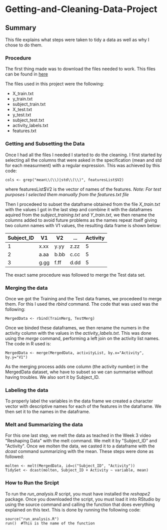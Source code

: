 Getting-and-Cleaning-Data-Project
========================================================

Summary
-------

This file explains what steps were taken to tidy a data as well as why I chose to do them. 

### Procedure ###

The first thing made was to download the files needed to work. This files can be found in [here](https://d396qusza40orc.cloudfront.net/getdata%2Fprojectfiles%2FUCI%20HAR%20Dataset.zip)

The files used in this project were the following: 
* X_train.txt   
* y_train.txt
* subject_train.txt
* X_test.txt   
* y_test.txt
* subject_test.txt
* activity_labels.txt
* features.txt
 
### Getting and Subsetting the Data ###

Once I had all the files I needed I started to do the cleaning. I first started by selecting all the columns that were asked in the specification (mean and std for each measurment) with a regular expression. This was achieved by this code: 
```{r}
cols <- grep("mean\\(\\)|std\\(\\)", featuresList$V2)
```
where featuresList$V2 is the vector of names of the features.
*Note: For test purposes I selected them manually from the features.txt file*

Then I procedeed to subset the dataframe obtained from the file *X_train.txt* with the values I got in the last step and combine it with the dataframes aquired from the *subject_training.txt* and *Y_train.txt*, we then rename the columns added to avoid future problems as the names repeat itself giving two column names with V1 values, the resulting data frame is shown below:


Subject_ID | V1    |  V2   |  ...  |  Activity
---------- |  ---- |  ---- |  ---- |  --------
1          |  x.xx |  y.yy |  z.zz |  5
2          |  a.aa |  b.bb |  c.cc |  5
3          |  g.gg |  f.ff |  d.dd |  5


The exact same procedure was followed to merge the Test data set. 

### Merging the data ###

Once we got the Training and the Test data frames, we procedeed to merge them. For this I used the *rbind* command. The code that was used was the following: 

```{r}
MergedData <- rbind(TrainMerg, TestMerg) 
```

Once we binded these dataframes, we then rename the numers in the activity column with the values in the *activity_labels.txt*. This was done using the *merge* command, performing a left join on the activity list names. The code in R used is: 

```{r}
MergedData <- merge(MergedData, activityList, by.x="Activity", by.y="V1")
```

As the merging process adds one column (the activity number) in the MergedData dataset, whe have to subset so we can summarise without having troubles. We also sort it by Subject_ID.

### Labeling the data ###

To properly label the variables in the data frame we created a character vector with descriptive names for each of the features in the dataframe. We then set it to the names in the dataframe. 

### Melt and Summarizing the data ###

For this one last step, we melt the data as teached in the Week 3 video "Reshaping Data" with the melt command. We melt it by "Subject_ID" and "Activity". Once we molten the data, we casted it to a dataframe with the *dcast* command summarizing with the mean. These steps were done as followed: 

```{r}
molten <- melt(MergedData, id=c("Subject_ID", "Activity"))
TidySet <- dcast(molten, Subject_ID + Activity ~ variable, mean)
```

### How to Run the Srcipt ###

To run the *run_analysis.R* script, you must have installed the *reshape2* package. Once you downloaded the script, you must load it into RStudio by using the source command and calling the function that does everything explained on this text. This is done by running the following code: 

```{r}
source("run_analysis.R")
run()  #This is the name of the function
```